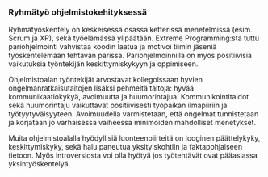 ### Ryhmätyö ohjelmistokehityksessä

Ryhmätyöskentely on keskeisessä osassa ketterissä menetelmissä (esim. Scrum ja XP),
sekä työelämässä ylipäätään. Extreme Programming:sta tuttu pariohjelmointi vahvistaa
koodin laatua ja motivoi tiimin jäseniä työskentelemään tehtävän parissa. Pariohjelmoinnilla
on myös positiivisia vaikutuksia työntekijän keskittymiskykyyn ja oppimiseen.

Ohjelmistoalan työntekijät arvostavat kollegoissaan hyvien ongelmanratkaisutaitojen
lisäksi pehmeitä taitoja: hyvää kommunikaatiokykyä, avoimuutta ja huumorintajua.
Kommunikointitaidot sekä huumorintaju vaikuttavat positiivisesti työpaikan
ilmapiiriin ja työtyytyväisyyteen. Avoimuudella varmistetaan, että ongelmat tunnistetaan
ja korjataan jo varhaisessa vaiheessa minimoiden mahdolliset menetykset.

Muita ohjelmistoalalla hyödyllisiä luonteenpiirteitä on looginen päättelykyky,
keskittymiskyky, sekä halu paneutua yksityiskohtiin ja faktapohjaiseen tietoon.
Myös introversiosta voi olla hyötyä jos työtehtävät ovat pääasiassa yksintyöskentelyä.
